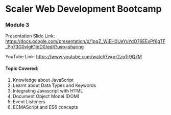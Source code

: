 # Scaler Web Development Bootcamp

### Module 3

Presentation Slide Link: https://docs.google.com/presentation/d/1pgZ_WiEH0UeYuYdO76EExPf6gTF_Pp73G0vlgK1idD0/edit?usp=sharing

YouTube Link: https://www.youtube.com/watch?v=or2zpTr9Q7M

#### Topic Covered:

1. Knowledge about JavaScript
2. Learnt about Data Types and Keywords
3. Integrating Javascript with HTML
4. Document Object Model (DOM)
5. Event Listeners
6. ECMAScript and ES6 concepts
